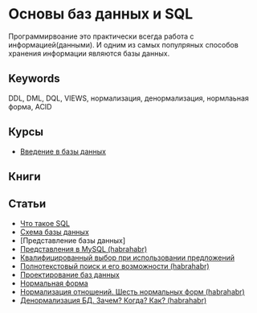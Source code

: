# Основы баз данных и SQL
Программирвоание это практически всегда работа с информацией(данными). И одним из самых популряных способов хранения информации являются базы данных.

## Keywords
DDL, DML, DQL, VIEWS, нормализация, денормализация, нормлаьная форма, ACID

## Курсы
- [Введение в базы данных](https://stepic.org/course/%D0%92%D0%B2%D0%B5%D0%B4%D0%B5%D0%BD%D0%B8%D0%B5-%D0%B2-%D0%B1%D0%B0%D0%B7%D1%8B-%D0%B4%D0%B0%D0%BD%D0%BD%D1%8B%D1%85-551/)

## Книги

## Статьи
- [Что такое SQL](https://ru.wikipedia.org/wiki/SQL)
- [Схема базы данных](https://ru.wikipedia.org/wiki/%D0%A1%D1%85%D0%B5%D0%BC%D0%B0_%D0%B1%D0%B0%D0%B7%D1%8B_%D0%B4%D0%B0%D0%BD%D0%BD%D1%8B%D1%85)
- [Представление базы данных]
- [Представления в MySQL (habrahabr)](https://habrahabr.ru/post/47031/)
- [Квалифицированный выбор при использовании предложений](http://www.sql.ru/docs/sql/u_sql/ch3.shtml#3.9)
- [Полнотекстовый поиск и его возможности (habrahabr)](https://habrahabr.ru/post/40218/)
- [Проектирование баз данных](https://ru.wikipedia.org/wiki/%D0%9F%D1%80%D0%BE%D0%B5%D0%BA%D1%82%D0%B8%D1%80%D0%BE%D0%B2%D0%B0%D0%BD%D0%B8%D0%B5_%D0%B1%D0%B0%D0%B7_%D0%B4%D0%B0%D0%BD%D0%BD%D1%8B%D1%85)
- [Нормальная форма](https://ru.wikipedia.org/wiki/%D0%9D%D0%BE%D1%80%D0%BC%D0%B0%D0%BB%D1%8C%D0%BD%D0%B0%D1%8F_%D1%84%D0%BE%D1%80%D0%BC%D0%B0)
- [Нормализация отношений. Шесть нормальных форм (habrahabr)](https://habrahabr.ru/post/254773/)
- [Денормализация БД. Зачем? Когда? Как? (habrahabr)](https://habrahabr.ru/post/64524/)
